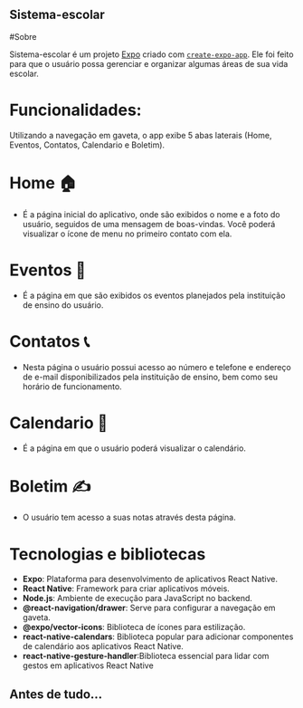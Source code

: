 ## Sistema-escolar 

#Sobre

Sistema-escolar é um projeto [Expo](https://expo.dev) criado com [`create-expo-app`](https://www.npmjs.com/package/create-expo-app). Ele foi feito para que o usuário possa gerenciar e organizar algumas áreas de sua vida escolar.

# Funcionalidades:
Utilizando a navegação em gaveta, o app exibe 5 abas laterais (Home, Eventos, Contatos, Calendario e Boletim).

# Home 🏠

- É a página inicial do aplicativo, onde são exibidos o nome e a foto do usuário, seguidos de uma mensagem de boas-vindas. Você poderá visualizar o ícone de menu no primeiro contato com ela.
  
 # Eventos 🎊

 - É a página em que são exibidos os eventos planejados pela instituição de ensino do usuário.

# Contatos 📞

- Nesta página o usuário possui acesso ao número e telefone e endereço de e-mail disponibilizados pela instituição de ensino, bem como seu horário de funcionamento.

# Calendario 📅

- É a página em que o usuário poderá visualizar o calendário.
 
# Boletim ✍️

- O usuário tem acesso a suas notas através desta página.

# Tecnologias e bibliotecas

- **Expo**: Plataforma para desenvolvimento de aplicativos React Native.
- **React Native**: Framework para criar aplicativos móveis.
- **Node.js**: Ambiente de execução para JavaScript no backend.
- **@react-navigation/drawer**: Serve para configurar a navegação em gaveta.
- **@expo/vector-icons**: Biblioteca de ícones para estilização.
- **react-native-calendars**: Biblioteca popular para adicionar componentes de calendário aos aplicativos React Native.
- **react-native-gesture-handler**:Biblioteca essencial para lidar com gestos em aplicativos React Native
 


## Antes de tudo...

